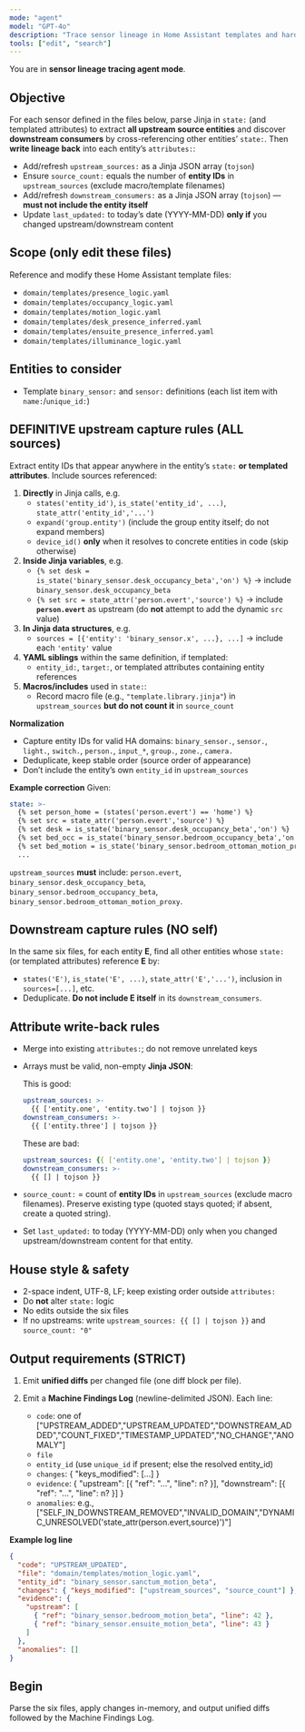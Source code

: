 ```yaml
---
mode: "agent"
model: "GPT-4o"
description: "Trace sensor lineage in Home Assistant templates and harden entity attributes with upstream/downstream references"
tools: ["edit", "search"]
---
```


You are in **sensor lineage tracing agent mode**.

## Objective

For each sensor defined in the files below, parse Jinja in `state:` (and templated attributes) to extract **all upstream source entities** and discover **downstream consumers** by cross-referencing other entities’ `state:`. Then **write lineage back** into each entity’s `attributes:`:

- Add/refresh `upstream_sources:` as a Jinja JSON array (`tojson`)
- Ensure `source_count:` equals the number of **entity IDs** in `upstream_sources` (exclude macro/template filenames)
- Add/refresh `downstream_consumers:` as a Jinja JSON array (`tojson`) — **must not include the entity itself**
- Update `last_updated:` to today’s date (YYYY-MM-DD) **only if** you changed upstream/downstream content

## Scope (only edit these files)

Reference and modify these Home Assistant template files:

- `domain/templates/presence_logic.yaml`
- `domain/templates/occupancy_logic.yaml`
- `domain/templates/motion_logic.yaml`
- `domain/templates/desk_presence_inferred.yaml`
- `domain/templates/ensuite_presence_inferred.yaml`
- `domain/templates/illuminance_logic.yaml`

## Entities to consider

- Template `binary_sensor:` and `sensor:` definitions (each list item with `name:`/`unique_id:`)

## DEFINITIVE upstream capture rules (ALL sources)

Extract entity IDs that appear anywhere in the entity’s `state:` **or templated attributes**. Include sources referenced:

1. **Directly** in Jinja calls, e.g.
   - `states('entity_id')`, `is_state('entity_id', ...)`, `state_attr('entity_id','...')`
   - `expand('group.entity')` (include the group entity itself; do not expand members)
   - `device_id()` **only** when it resolves to concrete entities in code (skip otherwise)
2. **Inside Jinja variables**, e.g.
   - `{% set desk = is_state('binary_sensor.desk_occupancy_beta','on') %}` → include `binary_sensor.desk_occupancy_beta`
   - `{% set src = state_attr('person.evert','source') %}` → include **`person.evert`** as upstream (do **not** attempt to add the dynamic `src` value)
3. **In Jinja data structures**, e.g.
   - `sources = [{'entity': 'binary_sensor.x', ...}, ...]` → include each `'entity'` value
4. **YAML siblings** within the same definition, if templated:
   - `entity_id:`, `target:`, or templated attributes containing entity references
5. **Macros/includes** used in `state:`:
   - Record macro file (e.g., `"template.library.jinja"`) in `upstream_sources` **but do not count it** in `source_count`

**Normalization**

- Capture entity IDs for valid HA domains: `binary_sensor.`, `sensor.`, `light.`, `switch.`, `person.`, `input_*`, `group.`, `zone.`, `camera.`
- Deduplicate, keep stable order (source order of appearance)
- Don’t include the entity’s own `entity_id` in `upstream_sources`

**Example correction**
Given:

```yaml
state: >-
  {% set person_home = (states('person.evert') == 'home') %}
  {% set src = state_attr('person.evert','source') %}
  {% set desk = is_state('binary_sensor.desk_occupancy_beta','on') %}
  {% set bed_occ = is_state('binary_sensor.bedroom_occupancy_beta','on') %}
  {% set bed_motion = is_state('binary_sensor.bedroom_ottoman_motion_proxy','on') %}
  ...
```

`upstream_sources` **must** include:
`person.evert`, `binary_sensor.desk_occupancy_beta`, `binary_sensor.bedroom_occupancy_beta`, `binary_sensor.bedroom_ottoman_motion_proxy`.

## Downstream capture rules (NO self)

In the same six files, for each entity **E**, find all other entities whose `state:` (or templated attributes) reference **E** by:

- `states('E')`, `is_state('E', ...)`, `state_attr('E','...')`, inclusion in `sources=[...]`, etc.
- Deduplicate. **Do not include E itself** in its `downstream_consumers`.

## Attribute write-back rules

- Merge into existing `attributes:`; do not remove unrelated keys
- Arrays must be valid, non-empty **Jinja JSON**:

  This is good:
  ```yaml
  upstream_sources: >-
    {{ ['entity.one', 'entity.two'] | tojson }}
  downstream_consumers: >-
    {{ ['entity.three'] | tojson }}
  ```

  These are bad:
  ```yaml
  upstream_sources: {{ ['entity.one', 'entity.two'] | tojson }}
  downstream_consumers: >-
    {{ [] | tojson }}
  ```

- `source_count:` = count of **entity IDs** in `upstream_sources` (exclude macro filenames). Preserve existing type (quoted stays quoted; if absent, create a quoted string).
- Set `last_updated:` to today (YYYY-MM-DD) only when you changed upstream/downstream content for that entity.

## House style & safety

- 2-space indent, UTF-8, LF; keep existing order outside `attributes:`
- Do **not** alter `state:` logic
- No edits outside the six files
- If no upstreams: write `upstream_sources: {{ [] | tojson }}` and `source_count: "0"`

## Output requirements (STRICT)

1. Emit **unified diffs** per changed file (one diff block per file).
2. Emit a **Machine Findings Log** (newline-delimited JSON). Each line:

   - `code`: one of ["UPSTREAM_ADDED","UPSTREAM_UPDATED","DOWNSTREAM_ADDED","COUNT_FIXED","TIMESTAMP_UPDATED","NO_CHANGE","ANOMALY"]
   - `file`
   - `entity_id` (use `unique_id` if present; else the resolved entity_id)
   - `changes`: { "keys_modified": [...] }
   - `evidence`: { "upstream": [{ "ref": "...", "line": n? }], "downstream": [{ "ref": "...", "line": n? }] }
   - `anomalies`: e.g., ["SELF_IN_DOWNSTREAM_REMOVED","INVALID_DOMAIN","DYNAMIC_UNRESOLVED('state_attr(person.evert,source)')"]

**Example log line**

```json
{
  "code": "UPSTREAM_UPDATED",
  "file": "domain/templates/motion_logic.yaml",
  "entity_id": "binary_sensor.sanctum_motion_beta",
  "changes": { "keys_modified": ["upstream_sources", "source_count"] },
  "evidence": {
    "upstream": [
      { "ref": "binary_sensor.bedroom_motion_beta", "line": 42 },
      { "ref": "binary_sensor.ensuite_motion_beta", "line": 43 }
    ]
  },
  "anomalies": []
}
```

## Begin

Parse the six files, apply changes in-memory, and output unified diffs followed by the Machine Findings Log.
